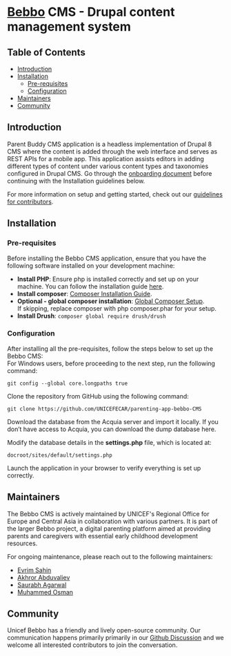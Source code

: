 # [Bebbo](https://bebbo.app/) CMS - Drupal content management system

## Table of Contents
* [Introduction](#introduction)
* [Installation](#installation)
  * [Pre-requisites](#pre-requisites)
  * [Configuration](#configuration)
* [Maintainers](#maintainers)
* [Community](#community)

## Introduction
Parent Buddy CMS application is a headless implementation of Drupal 8 CMS where the content is added through the web interface and serves as REST APIs for a mobile app. This application assists editors in adding different types of content under various content types and taxonomies configured in Drupal CMS. Go through the [onboarding document](./ONBOARDING.md) before continuing with the Installation guidelines below.  

For more information on setup and getting started, check out our [guidelines for contributors](./CONTRIBUTING.md).   

## Installation  

### Pre-requisites
Before installing the Bebbo CMS application, ensure that you have the following software installed on your development machine:  
- **Install PHP**: Ensure php is installed correctly and set up on your machine. You can follow the installation guide [here](https://getcomposer.org/doc/00-intro.md#installation-linux-unix-osx).  
- **Install composer**: [Composer Installation Guide](https://getcomposer.org/doc/00-intro.md#installation-linux-unix-osx).  
- **Optional - global composer installation**: [Global Composer Setup](https://getcomposer.org/doc/00-intro.md#globally).  
  If skipping, replace composer with php composer.phar for your setup.  
- **Install Drush**: `composer global require drush/drush`  

### Configuration
After installing all the pre-requisites, follow the steps below to set up the Bebbo CMS:  
For Windows users, before proceeding to the next step, run the following command:  
```
git config --global core.longpaths true
```
Clone the repository from GitHub using the following command:  
```
git clone https://github.com/UNICEFECAR/parenting-app-bebbo-CMS
```
Download the database from the Acquia server and import it locally. If you don’t have access to Acquia, you can download the dump database here.  

Modify the database details in the **settings.php** file, which is located at:  
```
docroot/sites/default/settings.php
```
Launch the application in your browser to verify everything is set up correctly.  

## Maintainers
The Bebbo CMS is actively maintained by UNICEF's Regional Office for Europe and Central Asia in collaboration with various partners. It is part of the larger Bebbo project, a digital parenting platform aimed at providing parents and caregivers with essential early childhood development resources.  

For ongoing maintenance, please reach out to the following maintainers:  
- [Evrim Sahin](https://github.com/evrimm)
- [Akhror Abduvaliev](https://github.com/Akhror)
- [Saurabh Agarwal](https://github.com/saurabhEDU)
- [Muhammed Osman](https://github.com/Akhror)

## Community
Unicef Bebbo has a friendly and lively open-source community. Our communication happens primarily primarily in our [Github Discussion](https://github.com/UNICEFECAR/parenting-app-bebbo-CMS/discussions) and we welcome all interested contributors to join the conversation.
